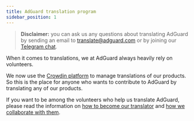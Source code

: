 ```yaml
---
title: AdGuard translation program
sidebar_position: 1
---
```


> **Disclaimer:** you can ask us any questions about translating AdGuard by sending an email to [translate@adguard.com](mailto:translate@adguard.com) or by joining our [Telegram chat](https://t.me/joinchat/UVYTLcHbr8JmOGIy).

When it comes to translations, we at AdGuard always heavily rely on volunteers.

We now use the [Crowdin platform](https://crowdin.com/) to manage translations of our products. So this is the place for anyone who wants to contribute to AdGuard by translating any of our products.

If you want to be among the volunteers who help us translate AdGuard, please read the information on [how to become our translator](../become-translator) and [how we collaborate with them](../rewards).
